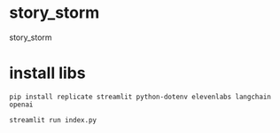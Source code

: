 # story_storm
story_storm

# install libs

```console
pip install replicate streamlit python-dotenv elevenlabs langchain openai
```

```console
streamlit run index.py
```
